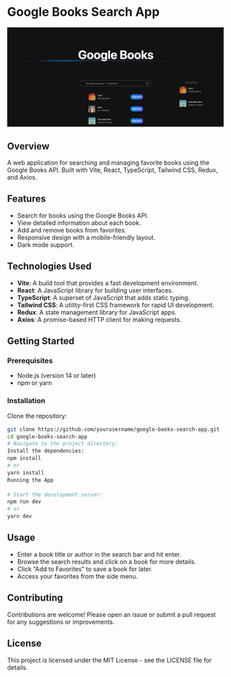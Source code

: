 # Google Books Search App

![Google Books Search App](./public/thumbnail.png)

## Overview

A web application for searching and managing favorite books using the Google Books API. Built with Vite, React, TypeScript, Tailwind CSS, Redux, and Axios.

## Features

- Search for books using the Google Books API.
- View detailed information about each book.
- Add and remove books from favorites.
- Responsive design with a mobile-friendly layout.
- Dark mode support.

## Technologies Used

- **Vite**: A build tool that provides a fast development environment.
- **React**: A JavaScript library for building user interfaces.
- **TypeScript**: A superset of JavaScript that adds static typing.
- **Tailwind CSS**: A utility-first CSS framework for rapid UI development.
- **Redux**: A state management library for JavaScript apps.
- **Axios**: A promise-based HTTP client for making requests.

## Getting Started

### Prerequisites

- Node.js (version 14 or later)
- npm or yarn

### Installation

Clone the repository:

```bash
git clone https://github.com/yourusername/google-books-search-app.git
cd google-books-search-app
# Navigate to the project directory:
Install the dependencies:
npm install
# or
yarn install
Running the App

# Start the development server:
npm run dev
# or
yarn dev
```

## Usage

- Enter a book title or author in the search bar and hit enter.
- Browse the search results and click on a book for more details.
- Click “Add to Favorites” to save a book for later.
- Access your favorites from the side menu.

## Contributing

Contributions are welcome! Please open an issue or submit a pull request for any suggestions or improvements.

## License

This project is licensed under the MIT License - see the LICENSE file for details.
